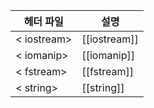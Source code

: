 
| 헤더 파일   | 설명         |
| ----------- | ------------ |
| < iostream> | [[iostream]] |
| < iomanip>  | [[iomanip]]  |
| < fstream>  | [[fstream]]  |
| < string>   | [[string]]   |

